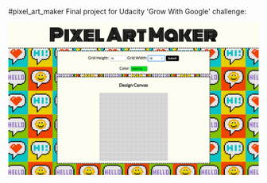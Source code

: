 #pixel_art_maker
Final project for Udacity 'Grow With Google' challenge:

![Screenshoot](Pixel.png "Pixel Art Maker screenshoot")
